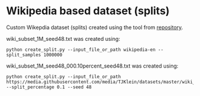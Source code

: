 # Wikipedia based dataset (splits)

Custom Wikepdia dataset (splits) created using the tool from [repository](https://github.com/TJKlein/DataSplitCreator).

wiki_subset_1M_seed48.txt was created using:

```
python create_split.py --input_file_or_path wikipedia-en --split_samples 1000000
```

wiki_subset_1M_seed48_000.10percent_seed48.txt was created using:

```
python create_split.py --input_file_or_path https://media.githubusercontent.com/media/TJKlein/datasets/master/wiki_subset_1M_seed48.txt --split_percentage 0.1 --seed 48
```
